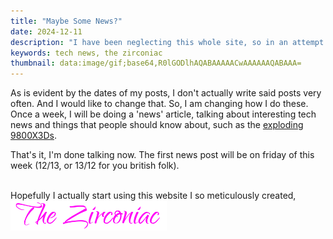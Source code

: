 ```yaml
---
title: "Maybe Some News?"
date: 2024-12-11
description: "I have been neglecting this whole site, so in an attempt to get it active again, let's do the neeewws"
keywords: tech news, the zirconiac
thumbnail: data:image/gif;base64,R0lGODlhAQABAAAAACwAAAAAAQABAAA=
---
```

As is evident by the dates of my posts, I don't actually write said posts very often. And I would like to change that. So, I am changing how I do these. Once a week, I will be doing a 'news' article, talking about interesting tech news and things that people should know about, such as the <a href="https://hothardware.com/news/ryzen-9800x3d-burned-chips" target="_blank" rel="noopener noreferrer">exploding 9800X3Ds</a>.  

That's it, I'm done talking now. The first news post will be on friday of this week (12/13, or 13/12 for you british folk).
&nbsp;  
&nbsp;  

Hopefully I actually start using this website I so meticulously created,  
<img src="https://github.com/ZirconiaCubed3v2/ZirconiaCubed3v2.github.io/blob/main/_images/sig.png?raw=true" alt="signature" style="width:250px;"/>
